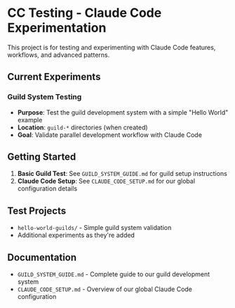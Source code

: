 # CC Testing - Claude Code Experimentation

This project is for testing and experimenting with Claude Code features, workflows, and advanced patterns.

## Current Experiments

### Guild System Testing
- **Purpose**: Test the guild development system with a simple "Hello World" example
- **Location**: `guild-*` directories (when created)
- **Goal**: Validate parallel development workflow with Claude Code

## Getting Started

1. **Basic Guild Test**: See `GUILD_SYSTEM_GUIDE.md` for guild setup instructions
2. **Claude Code Setup**: See `CLAUDE_CODE_SETUP.md` for our global configuration details

## Test Projects

- `hello-world-guilds/` - Simple guild system validation
- Additional experiments as they're added

## Documentation

- `GUILD_SYSTEM_GUIDE.md` - Complete guide to our guild development system
- `CLAUDE_CODE_SETUP.md` - Overview of our global Claude Code configuration